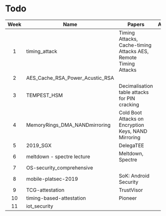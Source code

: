 # Todo

| Week | Name                            | Papers                                                          | Assignee | Lecture | Papers |     |
| :--: | ------------------------------- | --------------------------------------------------------------- | :------: | :-----: | :----: | --- |
|  1   | timing_attack                   | Timing Attacks, Cache-timing Attacks AES, Remote Timing Attacks |   Theo   |   [x]   |  [x]   |     |
|  2   | AES_Cache_RSA_Power_Acustic_RSA |                                                                 |   Theo   |   [x]   |  [X]   |     |
|  3   | TEMPEST_HSM                     | Decimalisation table attacks for PIN cracking                   |   Theo   |   [X]   |  [X]   |     |
|  4   | MemoryRings_DMA_NANDmirroring   | Cold Boot Attacks on Encryption Keys, NAND Mirroring            |   Theo   |   [X]   |   [X]  |     |
|  5   | 2019_SGX                        | DelegaTEE                                                       |   Theo   |   [X]   |   []   |     |
|  6   | meltdown - spectre lecture      | Meltdown, Spectre                                               |   Tom    |   [x]   |   [x]  |     |
|  7   | OS-security_comprehensive       |                                                                 |   Tom    |   [x]   |   [x]  |     |
|  8   | mobile-platsec-2019             | SoK: Android Security                                           |   Tom    |   [x]   |   [x]  |     |
|  9   | TCG-attestation                 | TrustVisor                                                      |   Tom    |   [x]   |   []   |     |
|  10  | timing-based-attestation        | Pioneer                                                         |   Tom    |   [x]   |   [x]  |     |
|  11  | iot_security                    |                                                                 |   Tom    |   [x]   |   [x]  |     |
